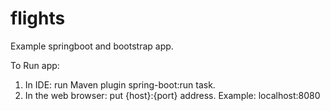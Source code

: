# flights
Example springboot and bootstrap app.

To Run app:
1. In IDE: run Maven plugin spring-boot:run task.
2. In the web browser: put {host}:{port} address. Example: localhost:8080
